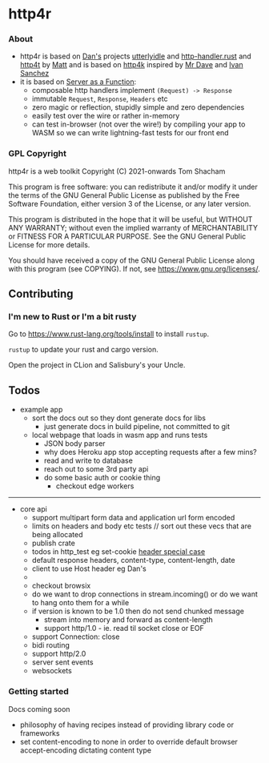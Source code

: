 # http4r

### About

- http4r is based on [Dan's](https://github.com/bodar/) projects
  [utterlyidle](https://github.com/bodar/utterlyidle)
  and [http-handler.rust](https://github.com/danielbodart/http-handler.rust)
  and [http4t](https://github.com/http4t/http4t) by [Matt](https://github.com/savagematt)
  and is based on [http4k](https://www.http4k.org/) inspired by [Mr Dave](https://github.com/daviddenton) and [Ivan Sanchez](https://github.com/s4nchez)
- it is based on [Server as a Function](https://monkey.org/~marius/funsrv.pdf):
  - composable http handlers implement `(Request) -> Response`
  - immutable `Request`, `Response`, `Headers` etc
  - zero magic or reflection, stupidly simple and zero dependencies
  - easily test over the wire or rather in-memory
  - can test in-browser (not over the wire!) by compiling your app to WASM so
    we can write lightning-fast tests for our front end


### GPL Copyright

http4r is a web toolkit
Copyright (C) 2021-onwards Tom Shacham

This program is free software: you can redistribute it and/or modify
it under the terms of the GNU General Public License as published by
the Free Software Foundation, either version 3 of the License, or
any later version.

This program is distributed in the hope that it will be useful,
but WITHOUT ANY WARRANTY; without even the implied warranty of
MERCHANTABILITY or FITNESS FOR A PARTICULAR PURPOSE. See the
GNU General Public License for more details.

You should have received a copy of the GNU General Public License
along with this program (see COPYING).  If not, see <https://www.gnu.org/licenses/>.

## Contributing

### I'm new to Rust or I'm a bit rusty

Go to https://www.rust-lang.org/tools/install to install `rustup`.

`rustup` to update your rust and cargo version.

Open the project in CLion and Salisbury's your Uncle.

## Todos

- example app
  - sort the docs out so they dont generate docs for libs
    - just generate docs in build pipeline, not committed to git
  - local webpage that loads in wasm app and runs tests
    - JSON body parser
    - why does Heroku app stop accepting requests after a few mins?
    - read and write to database
    - reach out to some 3rd party api
    - do some basic auth or cookie thing
      - checkout edge workers
---
- core api
  - support multipart form data and application url form encoded 
  - limits on headers and body etc tests // sort out these vecs that are being allocated
  - publish crate
  - todos in http_test eg set-cookie [header special case](https://datatracker.ietf.org/doc/html/rfc6265)
  - default response headers, content-type, content-length, date
  - client to use Host header eg Dan's
  - 
  - checkout browsix
  - do we want to drop connections in stream.incoming() or do we want to hang onto them for a while
  - if version is known to be 1.0 then do not send chunked message
    - stream into memory and forward as content-length 
    - support http/1.0 - ie. read til socket close or EOF
  - support Connection: close
  - bidi routing 
  - support http/2.0
  - server sent events
  - websockets


### Getting started

Docs coming soon

- philosophy of having recipes instead of providing library code or frameworks
- set content-encoding to none in order to override default browser accept-encoding dictating content type


